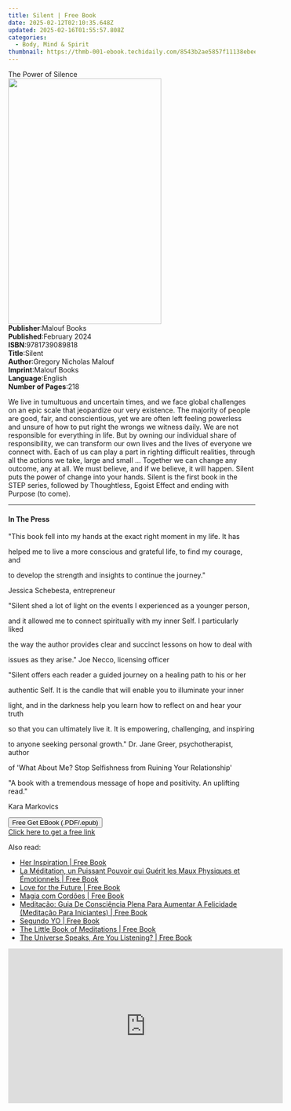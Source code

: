 ```yaml
---
title: Silent | Free Book
date: 2025-02-12T02:10:35.648Z
updated: 2025-02-16T01:55:57.808Z
categories:
  - Body, Mind & Spirit
thumbnail: https://thmb-001-ebook.techidaily.com/8543b2ae5857f11138ebeeb3b92ca87123cb7140f91bfec55f5f25b26cb9e37c.jpg
---
```

<main id="book-container">
  <div class="flex flex-col">
    <div class="book-brief flex-1 py-6 px-4 sm:p-6 md:py-10 md:px-8">
      <!-- brief-->
      <div class="book-brief-main">The Power of Silence</div>
    </div>
    <div
      class="book-meta-info flex-1 grid gap-4 col-start-1 col-end-3 row-start-1 sm:mb-6 sm:grid-cols-4 lg:gap-6 lg:col-start-2 lg:row-end-6 lg:row-span-6 lg:mb-0"
    >
      <div
        class="book-meta-info-left place-content-center mt-4 p-4 text-sm leading-6 col-start-2 col-span-2 dark:text-slate-400"
      >
        <img
          class="w-full h-500 object-cover rounded-lg sm:h-255 sm:col-span-2 lg:col-span-full"
          src="https://img-001-ebook.techidaily.com/6c760957c3efab8b9c4f36151c8be13a51c2ca9e83e7dcb18cfa85b0b8d97ede.jpg"
          alt=""
          width="312"
          height="500"
        />
      </div>
      <div
        class="book-meta-info-right mt-2 col-start-1 row-start-2 col-span-3 self-center"
      >
        <!-- meta data  -->
        <div class="flex flex-col px-4 md:px-8">
          <div class="flex-1">
            <strong>Publisher</strong>:<span class="px-2">Malouf Books</span>
          </div>
          <div class="flex-1">
            <strong>Published</strong>:<span class="px-2">February 2024</span>
          </div>
          <div class="flex-1">
            <strong>ISBN</strong>:<span class="px-2">9781739089818</span>
          </div>
          <div class="flex-1">
            <strong>Title</strong>:<span class="px-2">Silent</span>
          </div>
          <div class="flex-1">
            <strong>Author</strong>:<span class="px-2"
              >Gregory Nicholas Malouf</span
            >
          </div>
          <div class="flex-1">
            <strong>Imprint</strong>:<span class="px-2">Malouf Books</span>
          </div>
          <div class="flex-1">
            <strong>Language</strong>:<span class="px-2">English</span>
          </div>
          <div class="flex-1">
            <strong>Number of Pages</strong>:<span class="px-2">218</span>
          </div>
        </div>
      </div>
    </div>
    <div class="book-description flex-1 py-6 px-4 sm:p-6 md:py-10 md:px-8">
      <div class="book-description-main">
        <div accordion-content="" id="description">
          <p>
            We live in tumultuous and uncertain times, and we face global
            challenges on an epic scale that jeopardize our very existence. The
            majority of people are good, fair, and conscientious, yet we are
            often left feeling powerless and unsure of how to put right the
            wrongs we witness daily. We are not responsible for everything in
            life. But by owning our individual share of responsibility, we can
            transform our own lives and the lives of everyone we connect with.
            Each of us can play a part in righting difficult realities, through
            all the actions we take, large and small ... Together we can change
            any outcome, any at all. We must believe, and if we believe, it will
            happen. Silent puts the power of change into your hands. Silent is
            the first book in the STEP series, followed by Thoughtless, Egoist
            Effect and ending with Purpose (to come).
          </p>
        </div>
      </div>
    </div>
    <div class="book-excerpts flex-1 py-6 px-4 sm:p-6 md:py-10 md:px-8">
      <!-- excerpts-->
      <div class="book-excerpts-main">
        <hr />
        <h4 class="placeholder placeholder-heading">
          <span>In The Press</span>
        </h4>
        <p></p>
        <p>
          "This book fell into my hands at the exact right moment in my life. It
          has
        </p>
        <p>
          helped me to live a more conscious and grateful life, to find my
          courage, and
        </p>
        <p>to develop the strength and insights to continue the journey."</p>
        <p>Jessica Schebesta, entrepreneur</p>
        <p>
          "Silent shed a lot of light on the events I experienced as a younger
          person,
        </p>
        <p>
          and it allowed me to connect spiritually with my inner Self. I
          particularly liked
        </p>
        <p>
          the way the author provides clear and succinct lessons on how to deal
          with
        </p>
        <p>issues as they arise." Joe Necco, licensing officer</p>
        <p>
          "Silent offers each reader a guided journey on a healing path to his
          or her
        </p>
        <p>
          authentic Self. It is the candle that will enable you to illuminate
          your inner
        </p>
        <p>
          light, and in the darkness help you learn how to reflect on and hear
          your truth
        </p>
        <p>
          so that you can ultimately live it. It is empowering, challenging, and
          inspiring
        </p>
        <p>
          to anyone seeking personal growth." Dr. Jane Greer, psychotherapist,
          author
        </p>
        <p>
          of 'What About Me? Stop Selfishness from Ruining Your Relationship'
        </p>
        <p>
          "A book with a tremendous message of hope and positivity. An uplifting
          read."
        </p>
        <p>Kara Markovics</p>
        <p></p>
      </div>
    </div>
    <div
      class="book-about-author flex-1 py-6 px-4 sm:p-6 md:py-10 md:px-8"
    ></div>
    <div class="book-free-get flex-1 py-6 px-4 sm:p-6 md:py-10 md:px-8">
      <button
        id="btn-free-get"
        class="bg-blue-500 hover:bg-blue-700 text-white font-bold py-2 px-4 rounded"
      >
        Free Get EBook (.PDF/.epub)
      </button>
      <div id="countdown-display" class="px-2 text-lg mt-2"></div>
      <a
        id="free-link"
        class="hidden bg-blue-500 hover:bg-blue-700 text-white font-bold py-2 px-4 rounded"
        href="https://www.ebooks.com/en-us/book/211246089/silent/gregory-nicholas-malouf/"
        target="_blank"
        >Click here to get a free link</a
      >
    </div>
    <script>
      let countdownTime = 0;
      let countdownInterval = null;
      document
        .getElementById('btn-free-get')
        .addEventListener('click', startCountdown);
      function startCountdown() {
        countdownTime = new Date().getTime() + 60000 * 3;
        countdownInterval = setInterval(updateCountdown, 1000);
        document.getElementById('btn-free-get').disabled = true;
        document
          .getElementById('btn-free-get')
          .classList.add('bg-gray-500', 'cursor-not-allowed');
      }
      function updateCountdown() {
        let currentTime = new Date().getTime();
        let timeLeft = countdownTime - currentTime;
        let secondsLeft = Math.floor(timeLeft / 1000);
        document.getElementById('countdown-display').innerHTML =
          `Remaining time: ${secondsLeft} seconds.`;
        if (secondsLeft <= 0) {
          clearInterval(countdownInterval);
          document.getElementById('btn-free-get').classList.add('hidden');
          document.getElementById('free-link').classList.remove('hidden');
          document.getElementById('countdown-display').innerHTML = '';
        }
      }
    </script>
  </div>
</main>

<ins class="adsbygoogle"
      style="display:block"
      data-ad-client="ca-pub-7571918770474297"
      data-ad-slot="8358498916"
      data-ad-format="auto"
      data-full-width-responsive="true"></ins>
    

<span class="atpl-alsoreadstyle">Also read:</span>
<div><ul>
<li><a href="https://novels-ebooks.techidaily.com/209800372-9781609250294-her-inspiration/"><u>Her Inspiration | Free Book</u></a></li>
<li><a href="https://novels-ebooks.techidaily.com/209790953-9781071508244-la-meditation-un-puissant-pouvoir-qui-guerit-les-maux-physiques-et-emotionnels/"><u>La Méditation, un Puissant Pouvoir qui Guérit les Maux Physiques et Émotionnels | Free Book</u></a></li>
<li><a href="https://novels-ebooks.techidaily.com/209794927-9781942125617-love-for-the-future/"><u>Love for the Future | Free Book</u></a></li>
<li><a href="https://novels-ebooks.techidaily.com/209790448-9781071504550-magia-com-cordoes/"><u>Magia com Cordões | Free Book</u></a></li>
<li><a href="https://novels-ebooks.techidaily.com/209790733-9781071506318-meditacao-guia-de-consciencia-plena-para-aumentar-a-felicidade-meditacao-para-iniciantes/"><u>Meditação: Guia De Consciência Plena Para Aumentar A Felicidade (Meditação Para Iniciantes) | Free Book</u></a></li>
<li><a href="https://novels-ebooks.techidaily.com/209790925-9781071504123-segundo-yo/"><u>Segundo YO | Free Book</u></a></li>
<li><a href="https://novels-ebooks.techidaily.com/209794532-9781524856915-the-little-book-of-meditations/"><u>The Little Book of Meditations | Free Book</u></a></li>
<li><a href="https://novels-ebooks.techidaily.com/209799217-9781788173872-the-universe-speaks-are-you-listening/"><u>The Universe Speaks, Are You Listening? | Free Book</u></a></li>
</ul></div>

<!-- affiliate ads begin -->
<iframe width="560" height="315" src="https://www.youtube.com/embed/fHWdQw1gRyI?si=ve9wZnPupiooLThG" title="YouTube video player" frameborder="0" allow="accelerometer; autoplay; clipboard-write; encrypted-media; gyroscope; picture-in-picture; web-share" referrerpolicy="strict-origin-when-cross-origin" allowfullscreen></iframe>
<!-- affiliate ads end -->

